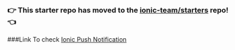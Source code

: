 ### :point_right: This starter repo has moved to the [ionic-team/starters](https://github.com/ionic-team/starters/tree/master/ionic-angular/official/tabs) repo! :point_left:


###Link To check [Ionic Push Notification](https://javebratt.com/ionic-push-notification/) 
